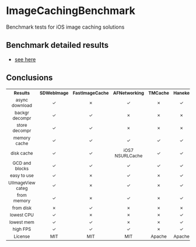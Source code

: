 ImageCachingBenchmark
=====================

Benchmark tests for iOS image caching solutions

## Benchmark detailed results
- [see here](http://htmlpreview.github.io/?https://github.com/bpoplauschi/ImageCachingBenchmark/blob/master/tables/tables.html)

## Conclusions

<table style="border:0px solid black; text-align:center; font-size:12px;">
<tbody>

<tr>
<th>Results</th>
<th>SDWebImage</th>
<th>FastImageCache</th>
<th>AFNetworking</th>
<th>TMCache</th>
<th>Haneke</th>
</tr>

<tr>
<td>async download</td>
<td>&#10003;</td>
<td>&#10007;</td>
<td>&#10003;</td>
<td>&#10007;</td>
<td>&#10003;</td>
</tr>

<tr>
<td>backgr decompr</td>
<td>&#10003;</td>
<td>&#10003;</td>
<td>&#10007;</td>
<td>&#10007;</td>
<td>&#10007;</td>
</tr>

<tr>
<td>store decompr</td>
<td>&#10003;</td>
<td>&#10003;</td>
<td>&#10007;</td>
<td>&#10007;</td>
<td>&#10007;</td>
</tr>

<tr>
<td>memory cache</td>
<td>&#10003;</td>
<td>&#10003;</td>
<td>&#10003;</td>
<td>&#10003;</td>
<td>&#10003;</td>
</tr>

<tr>
<td>disk cache</td>
<td>&#10003;</td>
<td>&#10003;</td>
<td>iOS7 NSURLCache</td>
<td>&#10003;</td>
<td>&#10003;</td>
</tr>

<tr>
<td>GCD and blocks</td>
<td>&#10003;</td>
<td>&#10003;</td>
<td>&#10003;</td>
<td>&#10003;</td>
<td>&#10003;</td>
</tr>

<tr>
<td>easy to use</td>
<td>&#10003;</td>
<td>&#10007;</td>
<td>&#10003;</td>
<td>&#10007;</td>
<td>&#10003;</td>
</tr>

<tr>
<td>UIImageView categ</td>
<td>&#10003;</td>
<td>&#10007;</td>
<td>&#10003;</td>
<td>&#10007;</td>
<td>&#10003;</td>
</tr>

<tr>
<td>from memory</td>
<td>&#10003;</td>
<td>&#10007;</td>
<td>&#10003;</td>
<td>&#10007;</td>
<td>&#10003;</td>
</tr>

<tr>
<td>from disk</td>
<td>&#10007;</td>
<td>&#10003;</td>
<td>&#10007;</td>
<td>&#10007;</td>
<td>&#10007;</td>
</tr>

<tr>
<td>lowest CPU</td>
<td>&#10003;</td>
<td>&#10007;</td>
<td>&#10007;</td>
<td>&#10007;</td>
<td>&#10003;</td>
</tr>

<tr>
<td>lowest mem</td>
<td>&#10003;</td>
<td>&#10003;</td>
<td>&#10007;</td>
<td>&#10007;</td>
<td>&#10003;</td>
</tr>


<tr>
<td>high FPS</td>
<td>&#10003;</td>
<td>&#10003;</td>
<td>&#10003;</td>
<td>&#10007;</td>
<td>&#10003;</td>
</tr>

<tr>
<td>License</td>
<td>MIT</td>
<td>MIT</td>
<td>MIT</td>
<td>Apache</td>
<td>Apache</td>
</tr>

</tbody>
</table>
